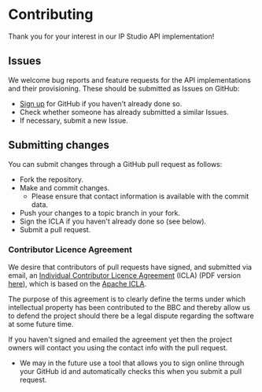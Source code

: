 # Contributing

Thank you for your interest in our IP Studio API implementation!

## Issues

We welcome bug reports and feature requests for the API implementations and their provisioning.  These should be submitted as Issues on GitHub:

- [Sign up][join] for GitHub if you haven't already done so.
- Check whether someone has already submitted a similar Issues.
- If necessary, submit a new Issue.

## Submitting changes

You can submit changes through a GitHub pull request as follows:

* Fork the repository.
* Make and commit changes.
  - Please ensure that contact information is available with the commit data.
* Push your changes to a topic branch in your fork.
* Sign the ICLA if you haven't already done so (see below).
* Submit a pull request.

### Contributor Licence Agreement

We desire that contributors of pull requests have signed, and submitted via email, an [Individual Contributor Licence Agreement][ICLA] (ICLA) (PDF version [here][ICLA-pdf]), which is based on the [Apache ICLA][Apache-ICLA].

The purpose of this agreement is to clearly define the terms under which intellectual property has been contributed to the BBC and thereby allow us to defend the project should there be a legal dispute regarding the software at some future time.

If you haven't signed and emailed the agreement yet then the project owners will contact you using the contact info with the pull request.

  * We may in the future use a tool that allows you to sign online through your GitHub id and automatically checks this when you submit a pull request.


  [join]: https://github.com/join "GitHub sign-up"

  [ICLA]: ICLA.md "ICLA"

  [ICLA-pdf]: ICLA.pdf "ICLA in PDF"

  [Apache-ICLA]: https://www.apache.org/licenses/icla.pdf "Apache ICLA"
